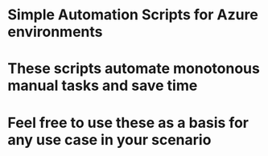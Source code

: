 # Simple Automation Scripts for Azure environments

# These scripts automate monotonous manual tasks and save time
# Feel free to use these as a basis for any use case in your scenario
